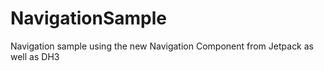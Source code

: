 # NavigationSample
Navigation sample using the new Navigation Component from Jetpack as well as DH3
